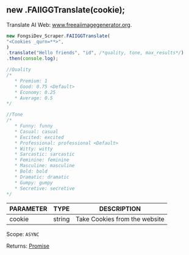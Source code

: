 ## new .FAIIGGTranslate(cookie);

Translate AI Web: www.freeaiimagegenerator.org.

```js
new FongsiDev_Scraper.FAIIGGTranslate(
"<Cookies _qurn=**>",
)
.translate("Hello friends", "id", /*quality, tone, max_results*/)
.then(console.log);

//Quality
/*
   * Premium: 1
   * Good: 0.75 <Default>
   * Economy: 0.25
   * Average: 0.5
*/

//Tone
/*
   * Funny: funny
   * Casual: casual
   * Excited: excited
   * Professional: professional <Default>
   * Witty: witty
   * Sarcastic: sarcastic
   * Feminine: feminine
   * Masculine: masculine
   * Bold: bold
   * Dramatic: dramatic
   * Gumpy: gumpy
   * Secretive: secretive
*/

```

| PARAMETER | TYPE   | DESCRIPTION            |
| --------- | ------ | ---------------------- |
| cookie       | string | Take Cookies from the website |

Scope: `ASYNC`

Returns: <a href="https://developer.mozilla.org/en-US/docs/Web/JavaScript/Reference/Global_Objects/Promise">Promise</a><Object>


